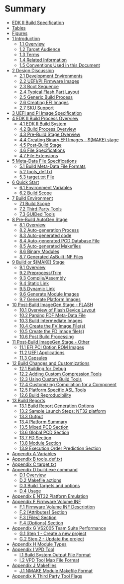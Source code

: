 <!--- @file
  Summary

  Copyright (c) 2008-2017, Intel Corporation. All rights reserved.<BR>

  Redistribution and use in source (original document form) and 'compiled'
  forms (converted to PDF, epub, HTML and other formats) with or without
  modification, are permitted provided that the following conditions are met:

  1) Redistributions of source code (original document form) must retain the
     above copyright notice, this list of conditions and the following
     disclaimer as the first lines of this file unmodified.

  2) Redistributions in compiled form (transformed to other DTDs, converted to
     PDF, epub, HTML and other formats) must reproduce the above copyright
     notice, this list of conditions and the following disclaimer in the
     documentation and/or other materials provided with the distribution.

  THIS DOCUMENTATION IS PROVIDED BY TIANOCORE PROJECT "AS IS" AND ANY EXPRESS OR
  IMPLIED WARRANTIES, INCLUDING, BUT NOT LIMITED TO, THE IMPLIED WARRANTIES OF
  MERCHANTABILITY AND FITNESS FOR A PARTICULAR PURPOSE ARE DISCLAIMED. IN NO
  EVENT SHALL TIANOCORE PROJECT  BE LIABLE FOR ANY DIRECT, INDIRECT, INCIDENTAL,
  SPECIAL, EXEMPLARY, OR CONSEQUENTIAL DAMAGES (INCLUDING, BUT NOT LIMITED TO,
  PROCUREMENT OF SUBSTITUTE GOODS OR SERVICES; LOSS OF USE, DATA, OR PROFITS;
  OR BUSINESS INTERRUPTION) HOWEVER CAUSED AND ON ANY THEORY OF LIABILITY,
  WHETHER IN CONTRACT, STRICT LIABILITY, OR TORT (INCLUDING NEGLIGENCE OR
  OTHERWISE) ARISING IN ANY WAY OUT OF THE USE OF THIS DOCUMENTATION, EVEN IF
  ADVISED OF THE POSSIBILITY OF SUCH DAMAGE.

-->

# Summary

* [EDK II Build Specification](README.md#edk-ii-build-specification)
* [Tables](TABLES.md#tables)
* [Figures](FIGURES.md#figures)
* [1 Introduction](1_introduction/README.md#1-introduction)
  * [1.1 Overview](1_introduction/README.md#11-overview)
  * [1.2 Target Audience](1_introduction/README.md#12-target-audience)
  * [1.3 Terms](1_introduction/13_terms.md#13-terms)
  * [1.4 Related Information](1_introduction/14_related_information.md#14-related-information)
  * [1.5 Conventions Used in this Document](1_introduction/15_conventions_used_in_this_document.md#15-conventions-used-in-this-document)
* [2 Design Discussion](2_design_discussion/README.md#2-design-discussion)
  * [2.1 Development Environments](2_design_discussion/21_development_environments.md#21-development-environments)
  * [2.2 UEFI/PI Firmware Images](2_design_discussion/22_uefipi_firmware_images.md#22-uefipi-firmware-images)
  * [2.3 Boot Sequence](2_design_discussion/23_boot_sequence.md#23-boot-sequence)
  * [2.4 Typical Flash Part Layout](2_design_discussion/24_typical_flash_part_layout.md#24-typical-flash-part-layout)
  * [2.5 Generic Build Process](2_design_discussion/25_generic_build_process.md#25-generic-build-process)
  * [2.6 Creating EFI Images](2_design_discussion/26_creating_efi_images.md#26-creating-efi-images)
  * [2.7 SKU Support](2_design_discussion/27_sku_support.md#27-sku-support)
* [3 UEFI and PI Image Specification](3_uefi_and_pi_image_specification.md#3-uefi-and-pi-image-specification)
* [4 EDK II Build Process Overview](4_edk_ii_build_process_overview/README.md#4-edk-ii-build-process-overview)
  * [4.1 EDK II Build System](4_edk_ii_build_process_overview/41_edk_ii_build_system.md#41-edk-ii-build-system)
  * [4.2 Build Process Overview](4_edk_ii_build_process_overview/42_build_process_overview.md#42-build-process-overview)
  * [4.3 Pre-Build Stage Overview](4_edk_ii_build_process_overview/43_pre-build_stage_overview.md#43-pre-build-stage-overview)
  * [4.4 Creating Binary EFI Images - $(MAKE) stage](4_edk_ii_build_process_overview/44_creating_binary_efi_images_-_make_stage.md#44-creating-binary-efi-images---make-stage)
  * [4.5 Post-Build Stage](4_edk_ii_build_process_overview/45_post-build_stage.md#45-post-build-stage)
  * [4.6 File Specifications](4_edk_ii_build_process_overview/46_file_specifications.md#46-file-specifications)
  * [4.7 File Extensions](4_edk_ii_build_process_overview/47_file_extensions.md#47-file-extensions)
* [5 Meta-Data File Specifications](5_meta-data_file_specifications/README.md#5-meta-data-file-specifications)
  * [5.1 Build Meta-Data File Formats](5_meta-data_file_specifications/51_build_meta-data_file_formats.md#51-build-meta-data-file-formats)
  * [5.2 tools_def.txt](5_meta-data_file_specifications/52_tools_def_txt.md#52-tools-deftxt)
  * [5.3 target.txt File](5_meta-data_file_specifications/53_target_txt_file.md#53-targettxt-file)
* [6 Quick Start](6_quick_start/README.md#6-quick-start)
  * [6.1 Environment Variables](6_quick_start/61_environment_variables.md#61-environment-variables)
  * [6.2 Build Scope](6_quick_start/62_build_scope.md#62-build-scope)
* [7 Build Environment](7_build_environment/README.md#7-build-environment)
  * [7.1 Build Scope](7_build_environment/71_build_scope.md#71-build-scope)
  * [7.2 Third Party Tools](7_build_environment/72_third_party_tools.md#72-third-party-tools)
  * [7.3 GUIDed Tools](7_build_environment/73_guided_tools.md#73-guided-tools)
* [8 Pre-Build AutoGen Stage](8_pre-build_autogen_stage/README.md#8-pre-build-autogen-stage)
  * [8.1 Overview](8_pre-build_autogen_stage/81_overview.md#81-overview)
  * [8.2 Auto-generation Process](8_pre-build_autogen_stage/82_auto-generation_process.md#82-auto-generation-process)
  * [8.3 Auto-generated code](8_pre-build_autogen_stage/83_auto-generated_code.md#83-auto-generated-code)
  * [8.4 Auto-generated PCD Database File](8_pre-build_autogen_stage/84_auto-generated_pcd_database_file.md#84-auto-generated-pcd-database-file)
  * [8.5 Auto-generated Makefiles](8_pre-build_autogen_stage/85_auto-generated_makefiles.md#85-auto-generated-makefiles)
  * [8.6 Binary Modules](8_pre-build_autogen_stage/86_binary_modules.md#86-binary-modules)
  * [8.7 Generated AsBuilt INF Files](8_pre-build_autogen_stage/87_generated_asbuilt_inf_files.md#87-generated-asbuilt-inf-files)
* [9 Build or $(MAKE) Stage](9_build_or_make_stage/README.md#9-build-or-make-stage)
  * [9.1 Overview](9_build_or_make_stage/91_overview.md#91-overview)
  * [9.2 Preprocess/Trim](9_build_or_make_stage/92_preprocesstrim.md#92-preprocesstrim)
  * [9.3 Compile/Assembly](9_build_or_make_stage/93_compileassembly.md#93-compileassembly)
  * [9.4 Static Link](9_build_or_make_stage/94_static_link.md#94-static-link)
  * [9.5 Dynamic Link](9_build_or_make_stage/95_dynamic_link.md#95-dynamic-link)
  * [9.6 Generate Module Images](9_build_or_make_stage/96_generate_module_images.md#96-generate-module-images)
  * [9.7 Generate Platform Images](9_build_or_make_stage/97_generate_platform_images.md#97-generate-platform-images)
* [10 Post-Build ImageGen Stage - FLASH](10_post-build_imagegen_stage_-_flash/README.md#10-post-build-imagegen-stage---flash)
  * [10.1 Overview of Flash Device Layout](10_post-build_imagegen_stage_-_flash/101_overview_of_flash_device_layout.md#101-overview-of-flash-device-layout)
  * [10.2 Parsing FDF Meta-Data File](10_post-build_imagegen_stage_-_flash/102_parsing_fdf_meta-data_file.md#102-parsing-fdf-meta-data-file)
  * [10.3 Build Intermediate Images](10_post-build_imagegen_stage_-_flash/103_build_intermediate_images.md#103-build-intermediate-images)
  * [10.4 Create the FV Image File(s)](10_post-build_imagegen_stage_-_flash/104_create_the_fv_image_files.md#104-create-the-fv-image-files)
  * [10.5 Create the FD image file(s)](10_post-build_imagegen_stage_-_flash/105_create_the_fd_image_files.md#105-create-the-fd-image-files)
  * [10.6 Post Build Processing](10_post-build_imagegen_stage_-_flash/106_post_build_processing.md#106_post_build_processing)
* [11 Post-Build ImageGen Stage - Other](11_post-build_imagegen_stage_-_other/README.md#11-post-build-imagegen-stage---other)
  * [11.1 EFI PCI Option ROM Images](11_post-build_imagegen_stage_-_other/111_efi_pci_option_rom_images.md#111-efi-pci-option-rom-images)
  * [11.2 UEFI Applications](11_post-build_imagegen_stage_-_other/112_uefi_applications.md#112-uefi-applications)
  * [11.3 Capsules](11_post-build_imagegen_stage_-_other/113_capsules.md#113-capsules)
* [12 Build Changes and Customizations](12_build_changes_and_customizations/README.md#12-build-changes-and-customizations)
  * [12.1 Building for Debug](12_build_changes_and_customizations/121_building_for_debug.md#121-building-for-debug)
  * [12.2 Adding Custom Compression Tools](12_build_changes_and_customizations/122_adding_custom_compression_tools.md#122-adding-custom-compression-tools)
  * [12.3 Using Custom Build Tools](12_build_changes_and_customizations/123_using_custom_build_tools.md#123-using-custom-build-tools)
  * [12.4 Customizing Compilation for a Component](12_build_changes_and_customizations/124_customizing_compilation_for_a_component.md#124-customizing-compilation-for-a-component)
  * [12.5 Platform Specific ASL Tools](12_build_changes_and_customizations/125_platform_specific_asl_tools.md#125-platform-specific-asl-tools)
  * [12.6 Build Reproducibility](12_build_changes_and_customizations/126_build_reproducibility.md#126-build-reproducibility)
* [13 Build Reports](13_build_reports/README.md#13-build-reports)
  * [13.1 Build Report Generation Options](13_build_reports/131_build_report_generation_options.md#131-build-report-generation-options)
  * [13.2 Sample Launch Steps: NT32 platform](13_build_reports/132_sample_launch_steps_nt32_platform.md#132-sample-launch-steps-nt32-platform)
  * [13.3 Output](13_build_reports/133_output.md#133-output)
  * [13.4 Platform Summary](13_build_reports/134_platform_summary.md#134-platform-summary)
  * [13.5 Mixed PCD Section](13_build_reports/135_mixed_pcd_section.md#135-mixed-pcd-section)
  * [13.6 Global PCD Section](13_build_reports/136_global_pcd_section.md#136-global-pcd-section)
  * [13.7 FD Section](13_build_reports/137_fd_section.md#137-fd-section)
  * [13.8 Module Section](13_build_reports/138_module_section.md#138-module-section)
  * [13.9 Execution Order Prediction Section](13_build_reports/139_execution_order_prediction_section.md#139-execution-order-prediction-section)
* [Appendix A Variables](appendix_a_variables.md#appendix-a-variables)
* [Appendix B tools_def.txt](appendix_b_toolsdef_txt.md#appendix-b-tools_deftxt)
* [Appendix C target.txt](appendix_c_targettxt.md#appendix-c-targettxt)
* [Appendix D build.exe command](appendix_d_buildexe_command/README.md#appendix-d-buildexe-command)
  * [D.1 Overview](appendix_d_buildexe_command/d1_overview.md#d1-overview)
  * [D.2 Makefile actions](appendix_d_buildexe_command/d2_makefile_actions.md#d2-makefile-actions)
  * [D.3 Build Targets and options](appendix_d_buildexe_command/d3_build_targets_and_options.md#d3-build-targets-and-options)
  * [D.4 Usage](appendix_d_buildexe_command/d4_usage.md#d4-usage)
* [Appendix E NT32 Platform Emulation](appendix_e_nt32_platform_emulation.md#appendix-e-nt32-platform-emulation)
* [Appendix F Firmware Volume INF](appendix_f_firmware_volume_inf/README.md#appendix-f-firmware-volume-inf)
  * [F.1 Firmware Volume INF Description](appendix_f_firmware_volume_inf/f1_firmware_volume_inf_description.md#f1-firmware-volume-inf-description)
  * [F.2 [Attributes] Section](appendix_f_firmware_volume_inf/f2_[attributes]_section.md#f2-attributes-section)
  * [F.3 [Files] Section](appendix_f_firmware_volume_inf/f3_[files]_section.md#f3-files-section)
  * [F.4 [Options] Section](appendix_f_firmware_volume_inf/f4_[options]_section.md#f4-options-section)
* [Appendix G VS2005 Team Suite Performance](appendix_g_vs2005_team_suite_performance/README.md#appendix-g-vs2005-team-suite-performance-profile)
  * [G.1 Step 1 - Create a new project](appendix_g_vs2005_team_suite_performance/g1_step_1_-_create_a_new_project.md#g1-step-1---create-a-new-project)
  * [G.2 Step 2 - Update the project](appendix_g_vs2005_team_suite_performance/g2_step_2_-_update_the_project.md#g2-step-2---update-the-project)
* [Appendix H Module Types](appendix_h_module_types.md#appendix-h-module-types)
* [Appendix I VPD Tool](appendix_i_vpd_tool/README.md#appendix-i-vpd-tool)
  * [I.1 Build System Output File Format](appendix_i_vpd_tool/i1_build_system_output_file_format.md#i1-build-system-output-file-format)
  * [I.2 VPD Tool Map File Format](appendix_i_vpd_tool/i2_vpd_tool_map_file_format.md#i2-vpd-tool-map-file-format)
* [Appendix J Makefiles](appendix_j_makefiles.md#appendix-j-makefiles)
  * [J.1 NMAKE Module Makefile Format](appendix_j_makefiles.md#j1-nmake-module-makefile-format)
* [Appendix K Third Party Tool Flags](appendix_k_third_party_tool_flags.md#appendix-k-third-party-tool-flags)
